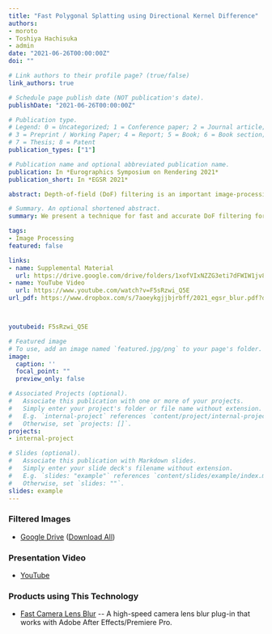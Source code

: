 ```yaml
---
title: "Fast Polygonal Splatting using Directional Kernel Difference"
authors:
- moroto
- Toshiya Hachisuka
- admin
date: "2021-06-26T00:00:00Z"
doi: ""

# Link authors to their profile page? (true/false)
link_authors: true

# Schedule page publish date (NOT publication's date).
publishDate: "2021-06-26T00:00:00Z"

# Publication type.
# Legend: 0 = Uncategorized; 1 = Conference paper; 2 = Journal article;
# 3 = Preprint / Working Paper; 4 = Report; 5 = Book; 6 = Book section;
# 7 = Thesis; 8 = Patent
publication_types: ["1"]

# Publication name and optional abbreviated publication name.
publication: In *Eurographics Symposium on Rendering 2021*
publication_short: In *EGSR 2021*

abstract: Depth-of-field (DoF) filtering is an important image-processing task for producing blurred images similar to those obtained with a large aperture camera lens. DoF filtering applies an image convolution with a spatially varying kernel and is thus computationally expensive, even on modern computational hardware. In this paper, we introduce an approach for fast and accurate DoF filtering for polygonal kernels, where the value is constant inside the kernel. Our approach is an extension of the existing approach based on discrete differenced kernels. The performance gain here hinges upon the fact that kernels typically become sparse (i.e., mostly zero) when taking the difference. We extended the existing approach to conventional axis-aligned differences to non-axis-aligned differences. The key insight is that taking such differences along the directions of the edges makes polygonal kernels significantly sparser than just taking the difference along the axis-aligned directions, as in existing studies. Compared to a naive image convolution, we achieve an order of magnitude speedup, allowing a real-time application of polygonal kernels even on high-resolution images.

# Summary. An optional shortened abstract.
summary: We present a technique for fast and accurate DoF filtering for polygonal kernels by extending the conventional axis-aligned differences to non-axis-aligned differences. 

tags:
- Image Processing
featured: false

links:
- name: Supplemental Material
  url: https://drive.google.com/drive/folders/1xofVIxNZZG3eti7dFWIW1jv8N0wu68OR
- name: YouTube Video
  url: https://www.youtube.com/watch?v=F5sRzwi_Q5E
url_pdf: https://www.dropbox.com/s/7aoeykgjjbjrbff/2021_egsr_blur.pdf?dl=0



youtubeid: F5sRzwi_Q5E

# Featured image
# To use, add an image named `featured.jpg/png` to your page's folder. 
image:
  caption: ''
  focal_point: ""
  preview_only: false

# Associated Projects (optional).
#   Associate this publication with one or more of your projects.
#   Simply enter your project's folder or file name without extension.
#   E.g. `internal-project` references `content/project/internal-project/index.md`.
#   Otherwise, set `projects: []`.
projects:
- internal-project

# Slides (optional).
#   Associate this publication with Markdown slides.
#   Simply enter your slide deck's filename without extension.
#   E.g. `slides: "example"` references `content/slides/example/index.md`.
#   Otherwise, set `slides: ""`.
slides: example
---
```


### Filtered Images
- [Google Drive](https://drive.google.com/drive/folders/1xofVIxNZZG3eti7dFWIW1jv8N0wu68OR) ([Download All](https://drive.google.com/file/d/1yEaI9trRX-nx3-cQ15vqOY7eA7xoYah3/view?usp=sharing))

### Presentation Video
- [YouTube](https://www.youtube.com/watch?v=F5sRzwi_Q5E)

### Products using This Technology
- [Fast Camera Lens Blur](https://aescripts.com/fast-camera-lens-blur/)
-- A high-speed camera lens blur plug-in that works with Adobe After Effects/Premiere Pro.